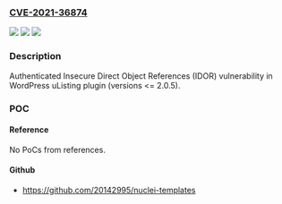 ### [CVE-2021-36874](https://cve.mitre.org/cgi-bin/cvename.cgi?name=CVE-2021-36874)
![](https://img.shields.io/static/v1?label=Product&message=uListing%20(WordPress%20plugin)&color=blue)
![](https://img.shields.io/static/v1?label=Version&message=%3C%3D%202.0.5%20&color=brightgreen)
![](https://img.shields.io/static/v1?label=Vulnerability&message=Insecure%20Direct%20Object%20Reference%20(IDOR)&color=brightgreen)

### Description

Authenticated Insecure Direct Object References (IDOR) vulnerability in WordPress uListing plugin (versions <= 2.0.5).

### POC

#### Reference
No PoCs from references.

#### Github
- https://github.com/20142995/nuclei-templates

